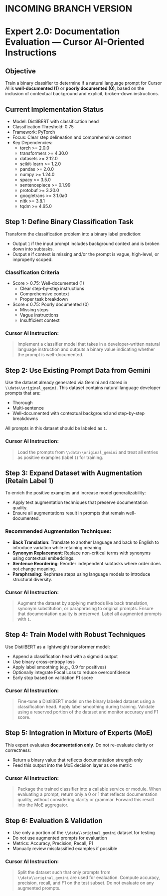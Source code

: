 # INCOMING BRANCH VERSION

# Expert 2.0: Documentation Evaluation — Cursor AI-Oriented Instructions

## Objective  
Train a binary classifier to determine if a natural language prompt for Cursor AI is **well-documented (1)** or **poorly documented (0)**, based on the inclusion of contextual background and explicit, broken-down instructions.

## Current Implementation Status
- Model: DistilBERT with classification head
- Classification Threshold: 0.75
- Framework: PyTorch
- Focus: Clear step delineation and comprehensive context
- Key Dependencies:
  - torch >= 2.0.0
  - transformers >= 4.30.0
  - datasets >= 2.12.0
  - scikit-learn >= 1.2.0
  - pandas >= 2.0.0
  - numpy >= 1.24.0
  - spacy >= 3.5.0
  - sentencepiece >= 0.1.99
  - protobuf >= 3.20.0
  - googletrans >= 3.1.0a0
  - nltk >= 3.8.1
  - tqdm >= 4.65.0

## Step 1: Define Binary Classification Task
Transform the classification problem into a binary label prediction:
- Output `1` if the input prompt includes background context and is broken down into subtasks.
- Output `0` if context is missing and/or the prompt is vague, high-level, or improperly scoped.

### Classification Criteria
- Score > 0.75: Well-documented (1)
  - Clear step-by-step instructions
  - Comprehensive context
  - Proper task breakdown
- Score ≤ 0.75: Poorly documented (0)
  - Missing steps
  - Vague instructions
  - Insufficient context

### Cursor AI Instruction:
> Implement a classifier model that takes in a developer-written natural language instruction and outputs a binary value indicating whether the prompt is well-documented.

## Step 2: Use Existing Prompt Data from Gemini
Use the dataset already generated via Gemini and stored in `\\data\\original_gemini`. This dataset contains natural language developer prompts that are:
- Thorough
- Multi-sentence
- Well-documented with contextual background and step-by-step breakdowns

All prompts in this dataset should be labeled as `1`.

### Cursor AI Instruction:
> Load the prompts from `\\data\\original_gemini` and treat all entries as positive examples (label `1`) for training.

## Step 3: Expand Dataset with Augmentation (Retain Label 1)
To enrich the positive examples and increase model generalizability:
- Apply text augmentation techniques that preserve documentation quality.
- Ensure all augmentations result in prompts that remain well-documented.

### Recommended Augmentation Techniques:
- **Back Translation**: Translate to another language and back to English to introduce variation while retaining meaning.
- **Synonym Replacement**: Replace non-critical terms with synonyms using contextual embeddings.
- **Sentence Reordering**: Reorder independent subtasks where order does not change meaning.
- **Paraphrasing**: Rephrase steps using language models to introduce structural diversity.

### Cursor AI Instruction:
> Augment the dataset by applying methods like back translation, synonym substitution, or paraphrasing to original prompts. Ensure that documentation quality is preserved. Label all augmented prompts with `1`.

## Step 4: Train Model with Robust Techniques
Use DistilBERT as a lightweight transformer model:
- Append a classification head with a sigmoid output
- Use binary cross-entropy loss
- Apply label smoothing (e.g., 0.9 for positives)
- Optionally integrate Focal Loss to reduce overconfidence
- Early stop based on validation F1 score

### Cursor AI Instruction:
> Fine-tune a DistilBERT model on the binary labeled dataset using a classification head. Apply label smoothing during training. Validate using a reserved portion of the dataset and monitor accuracy and F1 score.

## Step 5: Integration in Mixture of Experts (MoE)
This expert evaluates **documentation only**. Do not re-evaluate clarity or correctness:
- Return a binary value that reflects documentation strength only
- Feed this output into the MoE decision layer as one metric

### Cursor AI Instruction:
> Package the trained classifier into a callable service or module. When evaluating a prompt, return only a 0 or 1 that reflects documentation quality, without considering clarity or grammar. Forward this result into the MoE aggregator.

## Step 6: Evaluation & Validation
- Use only a portion of the `\\data\\original_gemini` dataset for testing
- Do not use augmented prompts for evaluation
- Metrics: Accuracy, Precision, Recall, F1
- Manually review misclassified examples if possible

### Cursor AI Instruction:
> Split the dataset such that only prompts from `\\data\\original_gemini` are used for evaluation. Compute accuracy, precision, recall, and F1 on the test subset. Do not evaluate on any augmented prompts.
